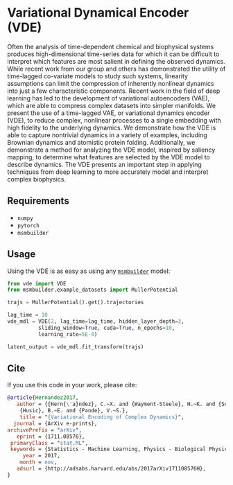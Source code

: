 Variational Dynamical Encoder (VDE)
===

Often the analysis of time-dependent chemical and biophysical systems produces high-dimensional time-series data for which it can be difficult to interpret which features are most salient in defining the observed dynamics. While recent work from our group and others has demonstrated the utility of time-lagged co-variate models to study such systems, linearity assumptions can limit the compression of inherently nonlinear dynamics into just a few characteristic components. Recent work in the field of deep learning has led to the development of variational autoencoders (VAE), which are able to compress complex datasets into simpler manifolds. We present the use of a time-lagged VAE, or variational dynamics encoder (VDE), to reduce complex, nonlinear processes to a single embedding with high fidelity to the underlying dynamics. We demonstrate how the VDE is able to capture nontrivial dynamics in a variety of examples, including Brownian dynamics and atomistic protein folding. Additionally, we demonstrate a method for analyzing the VDE model, inspired by saliency mapping, to determine what features are selected by the VDE model to describe dynamics. The VDE presents an important step in applying techniques from deep learning to more accurately model and interpret complex biophysics.

Requirements
---
+ ``numpy``
+ ``pytorch``
+ ``msmbuilder``

Usage
---

Using the VDE is as easy as using any [`msmbuilder`](http://www.msmbuilder.org) model:

```python
from vde import VDE
from msmbuilder.example_datasets import MullerPotential

trajs = MullerPotential().get().trajectories

lag_time = 10
vde_mdl = VDE(2, lag_time=lag_time, hidden_layer_depth=3,
          sliding_window=True, cuda=True, n_epochs=10,
          learning_rate=5E-4)

latent_output = vde_mdl.fit_transform(trajs)
```

Cite
---
If you use this code in your work, please cite:

```bibtex
@article{Hernandez2017,
   author = {{Hern{\'a}ndez}, C.~X. and {Wayment-Steele}, H.~K. and {Sultan}, M.~M. and 
	{Husic}, B.~E. and {Pande}, V.~S.},
    title = "{Variational Encoding of Complex Dynamics}",
  journal = {ArXiv e-prints},
archivePrefix = "arXiv",
   eprint = {1711.08576},
 primaryClass = "stat.ML",
 keywords = {Statistics - Machine Learning, Physics - Biological Physics, Physics - Chemical Physics, Physics - Computational Physics, Quantitative Biology - Biomolecules},
     year = 2017,
    month = nov,
   adsurl = {http://adsabs.harvard.edu/abs/2017arXiv171108576H},
}

```
